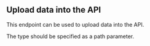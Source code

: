 ## Upload data into the API

This endpoint can be used to upload data into the API.

The type should be specified as a path parameter.